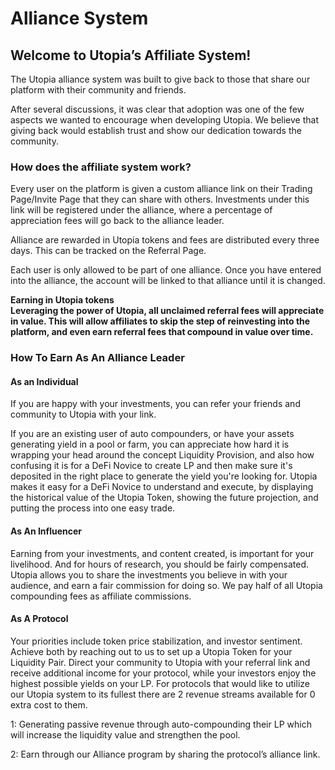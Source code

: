# Alliance System

## Welcome to Utopia’s Affiliate System!&#x20;

The Utopia alliance system was built to give back to those that share our platform with their community and friends.

After several discussions, it was clear that adoption was one of the few aspects we wanted to encourage when developing Utopia. We believe that giving back would establish trust and show our dedication towards the community.

### How does the affiliate system work?

Every user on the platform is given a custom alliance link on their Trading Page/Invite Page that they can share with others. Investments under this link will be registered under the alliance, where a percentage of appreciation fees will go back to the alliance leader.

Alliance are rewarded in Utopia tokens and fees are distributed every three days. This can be tracked on the Referral Page.

Each user is only allowed to be part of one alliance. Once you have entered into the alliance, the account will be linked to that alliance until it is changed.

**Earning in Utopia tokens**\
**Leveraging the power of Utopia, all unclaimed referral fees will appreciate in value. This will allow affiliates to skip the step of reinvesting into the platform, and even earn referral fees that compound in value over time.**

### How To Earn As An Alliance Leader&#x20;

#### As an Individual&#x20;

If you are happy with your investments, you can refer your friends and community to Utopia with your link.&#x20;

If you are an existing user of auto compounders, or have your assets generating yield in a pool or farm, you can appreciate how hard it is wrapping your head around the concept Liquidity Provision, and also how confusing it is for a DeFi Novice to create LP and then make sure it's deposited in the right place to generate the yield you're looking for. Utopia makes it easy for a DeFi Novice to understand and execute, by displaying the historical value of the Utopia Token, showing the future projection, and putting the process into one easy trade.

#### As An Influencer&#x20;

Earning from your investments, and content created, is important for your livelihood. And for hours of research, you should be fairly compensated. Utopia allows you to share the investments you believe in with your audience, and earn a fair commission for doing so. We pay half of all Utopia compounding fees as affiliate commissions.

#### As A Protocol&#x20;

Your priorities include token price stabilization, and investor sentiment. Achieve both by reaching out to us to set up a Utopia Token for your Liquidity Pair. Direct your community to Utopia with your referral link and receive additional income for your protocol, while your investors enjoy the highest possible yields on your LP. For protocols that would like to utilize our Utopia system to its fullest there are 2 revenue streams available for 0 extra cost to them.&#x20;

1: Generating passive revenue through auto-compounding their LP which will increase the liquidity value and strengthen the pool.&#x20;

2: Earn through our Alliance program by sharing the protocol’s alliance link.
